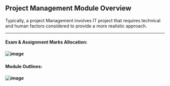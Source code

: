 ## Project Management Module Overview

Typically, a project Management involves IT project that requires technical and human factors considered to provide a more realistic approach. <hr />

#### Exam & Assignment Marks Allocation: 
##### ![image](https://github.com/TheDaniel3131/project-management-notes-and-others/assets/71692327/6bfa91e4-0427-40f9-921a-c0148a90429b)

#### Module Outlines:
##### ![image](https://github.com/TheDaniel3131/project-management-notes-and-others/assets/71692327/c220167f-f6cc-45d8-b926-e3edd79da916)
